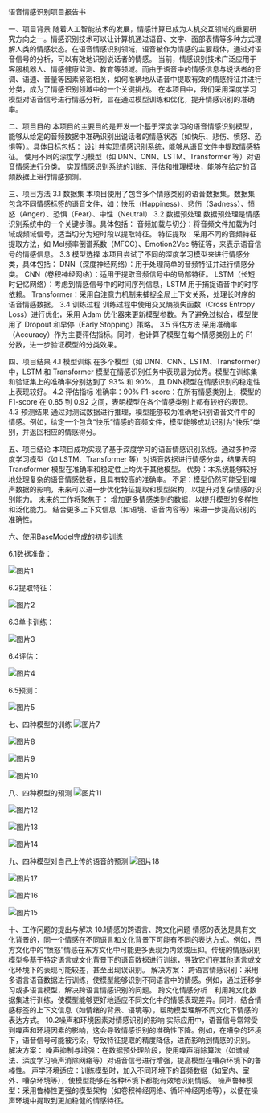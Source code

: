 语音情感识别项目报告书

一、项目背景
随着人工智能技术的发展，情感计算已成为人机交互领域的重要研究方向之一。情感识别技术可以让计算机通过语音、文字、面部表情等多种方式理解人类的情感状态。在语音情感识别领域，语音被作为情感的主要载体，通过对语音信号的分析，可以有效地识别说话者的情感。
当前，情感识别技术广泛应用于客服机器人、情感健康监测、教育等领域。而由于语音中的情感信息与说话者的音调、语速、音量等因素紧密相关，如何准确地从语音中提取有效的情感特征并进行分类，成为了情感识别领域中的一个关键挑战。
在本项目中，我们采用深度学习模型对语音信号进行情感分析，旨在通过模型训练和优化，提升情感识别的准确率。

二、项目目的
本项目的主要目的是开发一个基于深度学习的语音情感识别模型，能够从给定的音频数据中准确识别出说话者的情感状态（如快乐、悲伤、愤怒、恐惧等）。具体目标包括：
设计并实现情感识别系统，能够从语音文件中提取情感特征。
使用不同的深度学习模型（如 DNN、CNN、LSTM、Transformer 等）对语音情感进行分类。
实现情感识别系统的训练、评估和推理模块，能够在给定的音频数据上进行情感预测。

三、项目方法
3.1 数据集
本项目使用了包含多个情感类别的语音数据集。数据集包含不同情感标签的语音文件，如：快乐（Happiness）、悲伤（Sadness）、愤怒（Anger）、恐惧（Fear）、中性（Neutral）
3.2 数据预处理
数据预处理是情感识别系统中的一个关键步骤。具体包括：
音频加载与切分：将音频文件加载为时域或频域信号，适当切分为短时段以提取特征。
特征提取：采用不同的音频特征提取方法，如 Mel频率倒谱系数（MFCC）、Emotion2Vec 特征等，来表示语音信号的情感信息。
3.3 模型选择
本项目尝试了不同的深度学习模型来进行情感分类，具体包括：
DNN（深度神经网络）：用于处理简单的音频特征并进行情感分类。
CNN（卷积神经网络）：适用于提取音频信号中的局部特征。
LSTM（长短时记忆网络）：考虑到情感信号中的时间序列信息，LSTM 用于捕捉语音中的时序依赖。
Transformer：采用自注意力机制来捕捉全局上下文关系，处理长时序的语音情感数据。
3.4 训练过程
训练过程中使用交叉熵损失函数（Cross Entropy Loss）进行优化，采用 Adam 优化器来更新模型参数。为了避免过拟合，模型使用了 Dropout 和早停（Early Stopping）策略。
3.5 评估方法
采用准确率（Accuracy）作为主要评估指标。同时，也计算了模型在每个情感类别上的 F1 分数，进一步验证模型的分类效果。

四、项目结果
4.1 模型训练
在多个模型（如 DNN、CNN、LSTM、Transformer）中，LSTM 和 Transformer 模型在情感识别任务中表现最为优秀。模型在训练集和验证集上的准确率分别达到了 93% 和 90%，且 DNN模型在情感识别的稳定性上表现较好。
4.2 评估指标
准确率：90%
F1-score：在所有情感类别上，模型的 F1-score 在 0.85 到 0.92 之间，表明模型在各个情感类别上都有较好的表现。
4.3 预测结果
通过对测试数据进行推理，模型能够较为准确地识别语音文件中的情感。例如，给定一个包含“快乐”情感的音频文件，模型能够成功识别为“快乐”类别，并返回相应的情感得分。

五、项目结论
本项目成功实现了基于深度学习的语音情感识别系统。通过多种深度学习模型（如 LSTM、Transformer 等）对语音数据进行情感分类，结果表明 Transformer 模型在准确率和稳定性上均优于其他模型。
优势：本系统能够较好地处理复杂的语音情感数据，且具有较高的准确率。
不足：模型仍然可能受到噪声数据的影响，未来可以进一步优化特征提取和模型架构，以提升对复杂情感的识别能力。
未来的工作将聚焦于：
增加更多情感类别的数据，以提升模型的多样性和泛化能力。
结合更多上下文信息（如语境、语音内容等）来进一步提高识别的准确性。

六、使用BaseModel完成的初步训练

6.1数据准备：

![图片1](https://github.com/user-attachments/assets/37071814-28d4-4e42-a51b-c3ea878a45cb)

6.2提取特征：

![图片2](https://github.com/user-attachments/assets/767fcfb8-0add-4d77-abbf-447280f7f178)

6.3单卡训练：

![图片3](https://github.com/user-attachments/assets/4f1bd6d7-6ed6-4dc7-9f7b-89a33d33e278)

6.4评估：

![图片4](https://github.com/user-attachments/assets/ff128d2a-3383-4c1d-a565-6e57ba78f4d1)

6.5预测：

![图片5](https://github.com/user-attachments/assets/096b3f00-92ce-40dd-b95d-50ad51674da6)

七、四种模型的训练
![图片7](https://github.com/user-attachments/assets/4244d217-5b21-41ef-ad34-de3f321d241a)

![图片8](https://github.com/user-attachments/assets/945e7f87-8613-4f20-8cbe-b5bdb638c3eb)

![图片9](https://github.com/user-attachments/assets/5be97eb2-20ee-4a2d-83d8-5c8cb5d196b6)

![图片10](https://github.com/user-attachments/assets/1923309e-6042-4362-ae93-0be0dd3621c4)


八、四种模型的预测
![图片11](https://github.com/user-attachments/assets/07e7a7b9-cc1f-4347-826d-311a6970e016)

![图片12](https://github.com/user-attachments/assets/58c5dcbd-b71a-42e2-a714-0cad19764991)

![图片13](https://github.com/user-attachments/assets/597e9821-9f85-46ad-a1c5-801628e5539d)

![图片14](https://github.com/user-attachments/assets/60ac35b2-d063-4df2-9917-f3bb7bb0ae68)

九、四种模型对自己上传的语音的预测
![图片18](https://github.com/user-attachments/assets/9f2d56ac-21a6-4dec-accd-49c95b6f8495)

![图片17](https://github.com/user-attachments/assets/647d5a53-ec66-423d-8161-5fda2bd50ca5)

![图片16](https://github.com/user-attachments/assets/c6896049-ecaf-41f3-ba34-661a8cb48161)

![图片15](https://github.com/user-attachments/assets/6fc00682-08ba-4742-849f-00dd5e21dfad)

十、工作问题的提出与解决
10.1情感的跨语言、跨文化问题
情感的表达是具有文化背景的，同一个情感在不同语言和文化背景下可能有不同的表达方式。例如，西方文化中的“愤怒”情感在东方文化中可能更多表现为内敛或压抑。传统的情感识别模型多基于特定语言或文化背景下的语音数据进行训练，导致它们在其他语言或文化环境下的表现可能较差，甚至出现误识别。
解决方案：
跨语言情感识别：采用多语言语音数据进行训练，使模型能够识别不同语言中的情感。例如，通过迁移学习或多语言模型，解决跨语言情感识别的问题。
跨文化情感分析：利用跨文化数据集进行训练，使模型能够更好地适应不同文化中的情感表现差异。同时，结合情感标签的上下文信息（如情绪的背景、语境等），帮助模型理解不同文化下情感的表达方式。
10.2噪声和环境因素对情感识别的影响
实际应用中，语音信号常常受到噪声和环境因素的影响，这会导致情感识别的准确性下降。例如，在嘈杂的环境下，语音信号可能被污染，导致特征提取的精度降低，进而影响到情感的识别。
解决方案： 
噪声抑制与增强：在数据预处理阶段，使用噪声消除算法（如谱减法、深度学习噪声消除网络等）对语音信号进行增强，提高模型在嘈杂环境下的鲁棒性。
声学环境适应：训练模型时，加入不同环境下的音频数据（如室内、室外、嘈杂环境等），使模型能够在各种环境下都能有效地识别情感。
噪声鲁棒模型：采用鲁棒性更强的模型架构（如卷积神经网络、循环神经网络等），以便在噪声环境中提取到更加稳健的情感特征。





